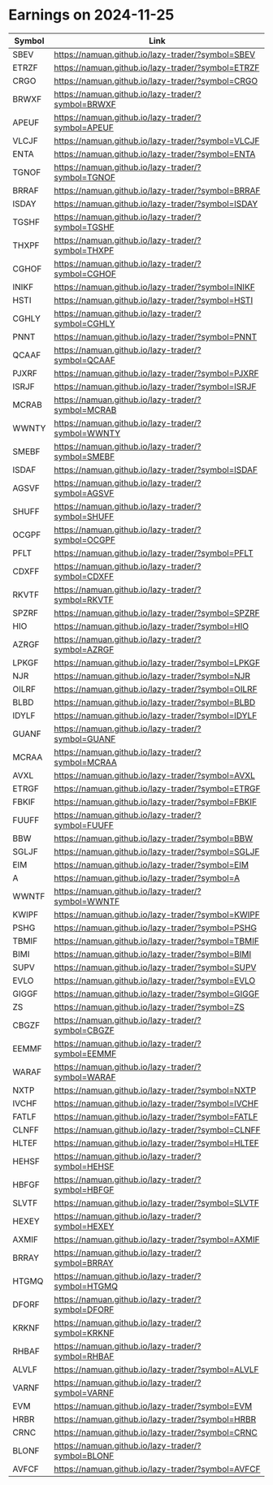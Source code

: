 # Earnings on 2024-11-25

| Symbol | Link |
| ---| --- |
| SBEV | https://namuan.github.io/lazy-trader/?symbol=SBEV |
| ETRZF | https://namuan.github.io/lazy-trader/?symbol=ETRZF |
| CRGO | https://namuan.github.io/lazy-trader/?symbol=CRGO |
| BRWXF | https://namuan.github.io/lazy-trader/?symbol=BRWXF |
| APEUF | https://namuan.github.io/lazy-trader/?symbol=APEUF |
| VLCJF | https://namuan.github.io/lazy-trader/?symbol=VLCJF |
| ENTA | https://namuan.github.io/lazy-trader/?symbol=ENTA |
| TGNOF | https://namuan.github.io/lazy-trader/?symbol=TGNOF |
| BRRAF | https://namuan.github.io/lazy-trader/?symbol=BRRAF |
| ISDAY | https://namuan.github.io/lazy-trader/?symbol=ISDAY |
| TGSHF | https://namuan.github.io/lazy-trader/?symbol=TGSHF |
| THXPF | https://namuan.github.io/lazy-trader/?symbol=THXPF |
| CGHOF | https://namuan.github.io/lazy-trader/?symbol=CGHOF |
| INIKF | https://namuan.github.io/lazy-trader/?symbol=INIKF |
| HSTI | https://namuan.github.io/lazy-trader/?symbol=HSTI |
| CGHLY | https://namuan.github.io/lazy-trader/?symbol=CGHLY |
| PNNT | https://namuan.github.io/lazy-trader/?symbol=PNNT |
| QCAAF | https://namuan.github.io/lazy-trader/?symbol=QCAAF |
| PJXRF | https://namuan.github.io/lazy-trader/?symbol=PJXRF |
| ISRJF | https://namuan.github.io/lazy-trader/?symbol=ISRJF |
| MCRAB | https://namuan.github.io/lazy-trader/?symbol=MCRAB |
| WWNTY | https://namuan.github.io/lazy-trader/?symbol=WWNTY |
| SMEBF | https://namuan.github.io/lazy-trader/?symbol=SMEBF |
| ISDAF | https://namuan.github.io/lazy-trader/?symbol=ISDAF |
| AGSVF | https://namuan.github.io/lazy-trader/?symbol=AGSVF |
| SHUFF | https://namuan.github.io/lazy-trader/?symbol=SHUFF |
| OCGPF | https://namuan.github.io/lazy-trader/?symbol=OCGPF |
| PFLT | https://namuan.github.io/lazy-trader/?symbol=PFLT |
| CDXFF | https://namuan.github.io/lazy-trader/?symbol=CDXFF |
| RKVTF | https://namuan.github.io/lazy-trader/?symbol=RKVTF |
| SPZRF | https://namuan.github.io/lazy-trader/?symbol=SPZRF |
| HIO | https://namuan.github.io/lazy-trader/?symbol=HIO |
| AZRGF | https://namuan.github.io/lazy-trader/?symbol=AZRGF |
| LPKGF | https://namuan.github.io/lazy-trader/?symbol=LPKGF |
| NJR | https://namuan.github.io/lazy-trader/?symbol=NJR |
| OILRF | https://namuan.github.io/lazy-trader/?symbol=OILRF |
| BLBD | https://namuan.github.io/lazy-trader/?symbol=BLBD |
| IDYLF | https://namuan.github.io/lazy-trader/?symbol=IDYLF |
| GUANF | https://namuan.github.io/lazy-trader/?symbol=GUANF |
| MCRAA | https://namuan.github.io/lazy-trader/?symbol=MCRAA |
| AVXL | https://namuan.github.io/lazy-trader/?symbol=AVXL |
| ETRGF | https://namuan.github.io/lazy-trader/?symbol=ETRGF |
| FBKIF | https://namuan.github.io/lazy-trader/?symbol=FBKIF |
| FUUFF | https://namuan.github.io/lazy-trader/?symbol=FUUFF |
| BBW | https://namuan.github.io/lazy-trader/?symbol=BBW |
| SGLJF | https://namuan.github.io/lazy-trader/?symbol=SGLJF |
| EIM | https://namuan.github.io/lazy-trader/?symbol=EIM |
| A | https://namuan.github.io/lazy-trader/?symbol=A |
| WWNTF | https://namuan.github.io/lazy-trader/?symbol=WWNTF |
| KWIPF | https://namuan.github.io/lazy-trader/?symbol=KWIPF |
| PSHG | https://namuan.github.io/lazy-trader/?symbol=PSHG |
| TBMIF | https://namuan.github.io/lazy-trader/?symbol=TBMIF |
| BIMI | https://namuan.github.io/lazy-trader/?symbol=BIMI |
| SUPV | https://namuan.github.io/lazy-trader/?symbol=SUPV |
| EVLO | https://namuan.github.io/lazy-trader/?symbol=EVLO |
| GIGGF | https://namuan.github.io/lazy-trader/?symbol=GIGGF |
| ZS | https://namuan.github.io/lazy-trader/?symbol=ZS |
| CBGZF | https://namuan.github.io/lazy-trader/?symbol=CBGZF |
| EEMMF | https://namuan.github.io/lazy-trader/?symbol=EEMMF |
| WARAF | https://namuan.github.io/lazy-trader/?symbol=WARAF |
| NXTP | https://namuan.github.io/lazy-trader/?symbol=NXTP |
| IVCHF | https://namuan.github.io/lazy-trader/?symbol=IVCHF |
| FATLF | https://namuan.github.io/lazy-trader/?symbol=FATLF |
| CLNFF | https://namuan.github.io/lazy-trader/?symbol=CLNFF |
| HLTEF | https://namuan.github.io/lazy-trader/?symbol=HLTEF |
| HEHSF | https://namuan.github.io/lazy-trader/?symbol=HEHSF |
| HBFGF | https://namuan.github.io/lazy-trader/?symbol=HBFGF |
| SLVTF | https://namuan.github.io/lazy-trader/?symbol=SLVTF |
| HEXEY | https://namuan.github.io/lazy-trader/?symbol=HEXEY |
| AXMIF | https://namuan.github.io/lazy-trader/?symbol=AXMIF |
| BRRAY | https://namuan.github.io/lazy-trader/?symbol=BRRAY |
| HTGMQ | https://namuan.github.io/lazy-trader/?symbol=HTGMQ |
| DFORF | https://namuan.github.io/lazy-trader/?symbol=DFORF |
| KRKNF | https://namuan.github.io/lazy-trader/?symbol=KRKNF |
| RHBAF | https://namuan.github.io/lazy-trader/?symbol=RHBAF |
| ALVLF | https://namuan.github.io/lazy-trader/?symbol=ALVLF |
| VARNF | https://namuan.github.io/lazy-trader/?symbol=VARNF |
| EVM | https://namuan.github.io/lazy-trader/?symbol=EVM |
| HRBR | https://namuan.github.io/lazy-trader/?symbol=HRBR |
| CRNC | https://namuan.github.io/lazy-trader/?symbol=CRNC |
| BLONF | https://namuan.github.io/lazy-trader/?symbol=BLONF |
| AVFCF | https://namuan.github.io/lazy-trader/?symbol=AVFCF |